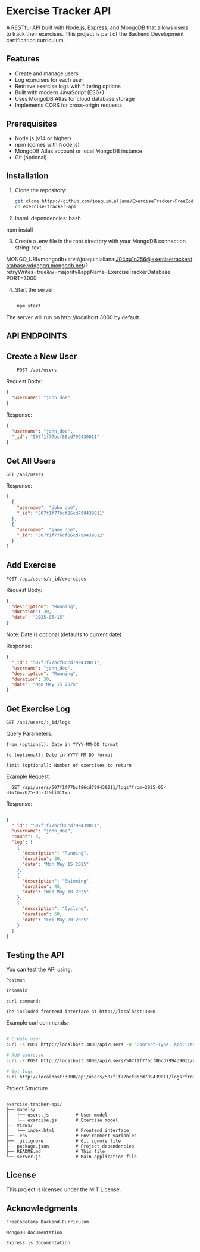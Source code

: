# Exercise Tracker API

A RESTful API built with Node.js, Express, and MongoDB that allows users to track their exercises. This project is part of the Backend Development certification curriculum.

## Features

- Create and manage users
- Log exercises for each user
- Retrieve exercise logs with filtering options
- Built with modern JavaScript (ES6+)
- Uses MongoDB Atlas for cloud database storage
- Implements CORS for cross-origin requests

## Prerequisites

- Node.js (v14 or higher)
- npm (comes with Node.js)
- MongoDB Atlas account or local MongoDB instance
- Git (optional)

## Installation

1. Clone the repository:
   ```bash
   git clone https://github.com/joaquinlallana/ExerciseTracker-FreeCodeCampProject.git
   cd exercise-tracker-api
   
2. Install dependencies:
bash

npm install

3. Create a .env file in the root directory with your MongoDB connection string:
text

MONGO_URI=mongodb+srv://joaquinlallana:J04qu1n256@exercisetrackerdatabase.vdqegqg.mongodb.net/?retryWrites=true&w=majority&appName=ExerciseTrackerDatabase
PORT=3000

4. Start the server:
```bash

    npm start
```

The server will run on http://localhost:3000 by default.


API ENDPOINTS
--------------------

Create a New User
--
```text
    POST /api/users
```

Request Body:
```json
{
  "username": "john_doe"
}
```

Response:
```json
{
  "username": "john_doe",
  "_id": "507f1f77bcf86cd799439011"
}
```

Get All Users
--
```text
GET /api/users
```
Response:
```json
[
  {
    "username": "john_doe",
    "_id": "507f1f77bcf86cd799439011"
  },
  {
    "username": "jane_doe",
    "_id": "507f1f77bcf86cd799439012"
  }
]
```

Add Exercise
--
```text
POST /api/users/:_id/exercises
```

Request Body:
```json
{
  "description": "Running",
  "duration": 30,
  "date": "2025-05-15"
}
```

Note: Date is optional (defaults to current date)

Response:
```json
{
  "_id": "507f1f77bcf86cd799439011",
  "username": "john_doe",
  "description": "Running",
  "duration": 30,
  "date": "Mon May 15 2025"
}
```

Get Exercise Log
--
```text
GET /api/users/:_id/logs
```

Query Parameters:

    from (optional): Date in YYYY-MM-DD format

    to (optional): Date in YYYY-MM-DD format

    limit (optional): Number of exercises to return

Example Request:
```text
  GET /api/users/507f1f77bcf86cd799439011/logs?from=2025-05-01&to=2025-05-31&limit=5
```
Response:
```json

{
  "_id": "507f1f77bcf86cd799439011",
  "username": "john_doe",
  "count": 3,
  "log": [
    {
      "description": "Running",
      "duration": 30,
      "date": "Mon May 15 2025"
    },
    {
      "description": "Swimming",
      "duration": 45,
      "date": "Wed May 18 2025"
    },
    {
      "description": "Cycling",
      "duration": 60,
      "date": "Fri May 20 2025"
    }
  ]
}
```

Testing the API
--

You can test the API using:

    Postman

    Insomnia

    curl commands

    The included frontend interface at http://localhost:3000

Example curl commands:
```bash

# Create user
curl -X POST http://localhost:3000/api/users -H "Content-Type: application/json" -d '{"username":"test_user"}'

# Add exercise
curl -X POST http://localhost:3000/api/users/507f1f77bcf86cd799439011/exercises -H "Content-Type: application/json" -d '{"description":"Running","duration":30,"date":"2025-05-15"}'

# Get logs
curl http://localhost:3000/api/users/507f1f77bcf86cd799439011/logs?from=2025-05-01&to=2025-05-31
```
Project Structure
```text

exercise-tracker-api/
├── models/
│   ├── users.js          # User model
│   └── exercise.js       # Exercise model
├── views/
│   └── index.html        # Frontend interface
├── .env                  # Environment variables
├── .gitignore            # Git ignore file
├── package.json          # Project dependencies
├── README.md             # This file
└── server.js             # Main application file
```

License
--
This project is licensed under the MIT License.

Acknowledgments
--
    FreeCodeCamp Backend Curriculum

    MongoDB documentation

    Express.js documentation
